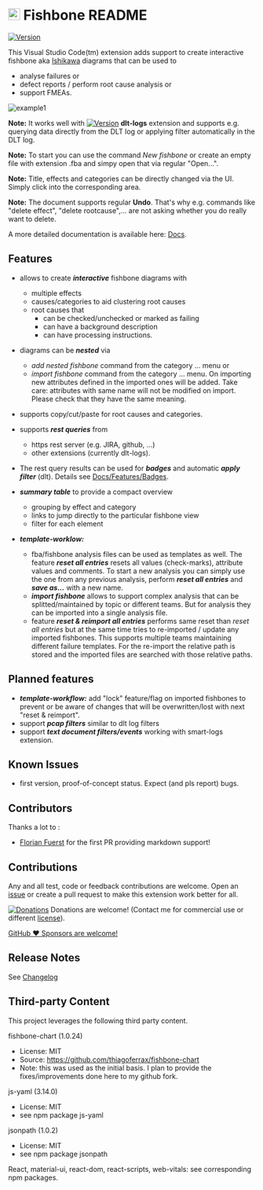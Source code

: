 # <img src="https://github.com/mbehr1/fishbone/blob/main/fishbone-icon2.png?raw=true" alt="icon" width="24"> Fishbone README

[![Version](https://vsmarketplacebadge.apphb.com/version/mbehr1.fishbone.svg)](https://marketplace.visualstudio.com/items?itemName=mbehr1.fishbone)

This Visual Studio Code(tm) extension adds support to create interactive fishbone aka [Ishikawa](https://en.wikipedia.org/wiki/Ishikawa_diagram) diagrams that can be used to 
- analyse failures or
- defect reports / perform root cause analysis or
- support FMEAs.

![example1](https://github.com/mbehr1/fishbone/blob/main/images/fishbone_example1.gif?raw=true)

**Note:** It works well with [![Version](https://vsmarketplacebadge.apphb.com/version/mbehr1.dlt-logs.svg)](https://marketplace.visualstudio.com/items?itemName=mbehr1.dlt-logs) **dlt-logs** extension and supports e.g. querying data directly from the DLT log or applying filter automatically in the DLT log. 

**Note:** To start you can use the command *New fishbone* or create an empty file with extension .fba and simpy open that via regular "Open...".

**Note:** Title, effects and categories can be directly changed via the UI. Simply click into the corresponding area.

**Note:** The document supports regular **Undo**. That's why e.g. commands like "delete effect", "delete rootcause",... are not asking whether you do really want to delete.

A more detailed documentation is available here: [Docs](https://mbehr1.github.io/fishbone/). 

## Features

- allows to create ***interactive*** fishbone diagrams with
  - multiple effects
  - causes/categories to aid clustering root causes
  - root causes that
    - can be checked/unchecked or marked as failing
    - can have a background description
    - can have processing instructions.

- diagrams can be ***nested*** via 
  - *add nested fishbone* command from the category ... menu or
  - *import fishbone* command from the category ... menu. On importing new attributes defined in the imported ones will be added. Take care: attributes with same name will not be modified on import. Please check that they have the same meaning.
- supports copy/cut/paste for root causes and categories.
- supports ***rest queries*** from
  - https rest server (e.g. JIRA, github, ...)
  - other extensions (currently dlt-logs).
- The rest query results can be used for ***badges*** and automatic ***apply filter*** (dlt). Details see [Docs/Features/Badges](https://mbehr1.github.io/fishbone/docs/badges). 

- ***summary table*** to provide a compact overview
	- grouping by effect and category
	- links to jump directly to the particular fishbone view
	- filter for each element
- ***template-worklow:***
  - fba/fishbone analysis files can be used as templates as well. The feature ***reset all entries*** resets all values (check-marks), attribute values and comments. To start a new analysis you can simply use the one from any previous analysis, perform ***reset all entries*** and ***save as...*** with a new name.
  - ***import fishbone*** allows to support complex analysis that can be splitted/maintained by topic or different teams. But for analysis they can be imported into a single analysis file.
  - feature ***reset & reimport all entries*** performs same reset than *reset all entries* but at the same time tries to re-imported / update any imported fishbones. This supports multiple teams maintaining different failure templates. For the re-import the relative path is stored and the imported files are searched with those relative paths.


<!-- todo add image \!\[feature X\]\(images/feature-x.png\) -->

## Planned features

- ***template-workflow:*** add "lock" feature/flag on imported fishbones to prevent or be aware of changes that will be overwritten/lost with next "reset & reimport".
- support ***pcap filters*** similar to dlt log filters
- support ***text document filters/events*** working with smart-logs extension.

## Known Issues

- first version, proof-of-concept status. Expect (and pls report) bugs.

## Contributors

Thanks a lot to :
- [Florian Fuerst](https://github.com/flfue) for the first PR providing markdown support!

## Contributions

Any and all test, code or feedback contributions are welcome.
Open an [issue](https://github.com/mbehr1/fishbone/issues) or create a pull request to make this extension work better for all.

[![Donations](https://www.paypalobjects.com/en_US/DK/i/btn/btn_donateCC_LG.gif)](https://www.paypal.com/cgi-bin/webscr?cmd=_s-xclick&hosted_button_id=2ZNMJP5P43QQN&source=url) Donations are welcome! (Contact me for commercial use or different [license](https://creativecommons.org/licenses/by-nc-sa/4.0/legalcode)).

[GitHub ♥︎ Sponsors are welcome!](https://github.com/sponsors/mbehr1)

## Release Notes

See [Changelog](./CHANGELOG.md)

## Third-party Content

This project leverages the following third party content.

fishbone-chart (1.0.24)
 - License: MIT
 - Source: https://github.com/thiagoferrax/fishbone-chart
 - Note: this was used as the initial basis. I plan to provide the fixes/improvements done here to my github fork.

js-yaml (3.14.0)
 - License: MIT
 - see npm package js-yaml
 
jsonpath (1.0.2)
 - License: MIT
 - see npm package jsonpath

React, material-ui, react-dom, react-scripts, web-vitals: see corresponding npm packages.

